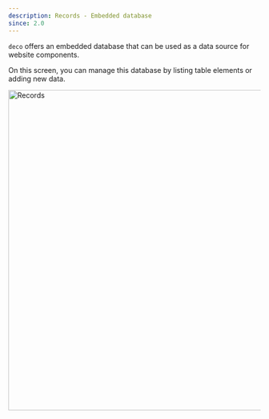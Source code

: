 ```yaml
---
description: Records - Embedded database
since: 2.0
---
```


`deco` offers an embedded database that can be used as a data source for website
components.

On this screen, you can manage this database by listing table elements or adding
new data.

<img width="640" alt="Records" src="/docs/reference/deco-records/records-view-tables.webp">
